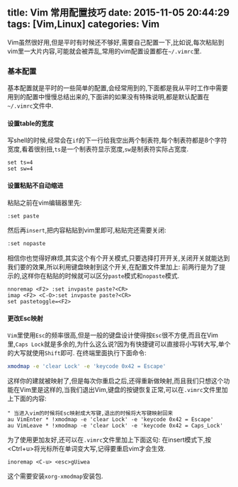 title: Vim 常用配置技巧
date: 2015-11-05 20:44:29
tags: [Vim,Linux]
categories: Vim
---
Vim虽然很好用,但是平时有时候还不够好,需要自己配置一下,比如说,每次粘贴到vim里一大片内容,可能就会被弄乱,常用的vim配置设置都在`~/.vimrc`里.

### 基本配置
基本配置就是平时的一些简单的配置,会经常用到的,下面都是我从平时工作中需要用到的配置中慢慢总结出来的,下面讲的如果没有特殊说明,都是默认配置在`~/.vimrc`文件中.

#### 设置table的宽度
写shell的时候,经常会在`if`的下一行给我空出两个制表符,每个制表符都是8个字符宽度,看着很别扭,`ts`是一个制表符显示宽度,`sw`是制表符实际占宽度.
```
set ts=4
set sw=4
```

#### 设置粘贴不自动缩进
粘贴之前在vim编辑器里先:
```bash
:set paste
```
然后再`insert`,把内容粘贴到vim里即可,粘贴完还需要关闭:
```bash
:set nopaste
```
相信你也觉得好麻烦,其实这个有个开关模式,只要选择打开开关,关闭开关就能达到我们要的效果,所以利用键盘映射到这个开关,在配置文件里加上:
前两行是为了提示的,这样你在粘贴的时候就可以区分`paste`模式和`nopaste`模式.
```
nnoremap <F2> :set invpaste paste?<CR>
imap <F2> <C-O>:set invpaste paste?<CR>
set pastetoggle=<F2>
```

#### 更改Esc映射
`Vim`里使用`Esc`的频率很高,但是一般的键盘设计使得按`Esc`很不方便,而且在Vim里,`Caps Lock`就是多余的,为什么这么说?因为有快捷键可以直接将小写转大写,单个的大写就使用`Shift`即可.
在终端里面执行下面命令:
```bash
xmodmap -e 'clear Lock' -e 'keycode 0x42 = Escape'
```
这样你的建就被映射了,但是每次你重启之后,还得重新做映射,而且我们只想这个功能在Vim里是这样的,当我们退出Vim,键盘的按键恢复正常,可以在`.vimrc`文件里加上下面的内容:
```
" 当进入vim的时候将Esc映射成大写键,退出的时候将大写键映射回来
au VimEnter * !xmodmap -e 'clear Lock' -e 'keycode 0x42 = Escape'
au VimLeave * !xmodmap -e 'clear Lock' -e 'keycode 0x42 = Caps_Lock'
```
为了使用更加友好,还可以在`.vimrc`文件里加上下面这句:
在insert模式下,按<Ctrl+u>将光标所在单词变大写,记得要重启vim才会生效.
```
inoremap <C-u> <esc>gUiwea
```
这个需要安装`xorg-xmodmap`安装包.
